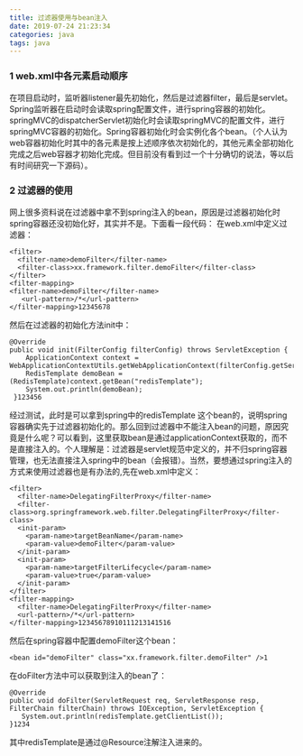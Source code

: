 ```yaml
---
title: 过滤器使用与bean注入
date: 2019-07-24 21:23:34
categories: java
tags: java
---
```


### 1 web.xml中各元素启动顺序

在项目启动时，监听器listener最先初始化，然后是过滤器filter，最后是servlet。
Spring监听器在启动时会读取spring配置文件，进行spring容器的初始化。springMVC的dispatcherServlet初始化时会读取springMVC的配置文件，进行springMVC容器的初始化。Spring容器初始化时会实例化各个bean。（个人认为web容器初始化时其中的各元素是按上述顺序依次初始化的，其他元素全部初始化完成之后web容器才初始化完成。但目前没有看到过一个十分确切的说法，等以后有时间研究一下源码）。

### 2 过滤器的使用

网上很多资料说在过滤器中拿不到spring注入的bean，原因是过滤器初始化时spring容器还没初始化好，其实并不是。下面看一段代码：
在web.xml中定义过滤器：

```
<filter>
  <filter-name>demoFilter</filter-name>  
  <filter-class>xx.framework.filter.demoFilter</filter-class>
</filter>
<filter-mapping>  
<filter-name>demoFilter</filter-name>
   <url-pattern>/*</url-pattern>
</filter-mapping>12345678
```

然后在过滤器的初始化方法init中：

```
@Override
public void init(FilterConfig filterConfig) throws ServletException {
    ApplicationContext context = WebApplicationContextUtils.getWebApplicationContext(filterConfig.getServletContext());
    RedisTemplate demoBean = (RedisTemplate)context.getBean("redisTemplate");
    System.out.println(demoBean);
 }123456
```

经过测试，此时是可以拿到spring中的redisTemplate 这个bean的，说明spring容器确实先于过滤器初始化的。那么回到过滤器中不能注入bean的问题，原因究竟是什么呢？可以看到，这里获取bean是通过applicationContext获取的，而不是直接注入的。个人理解是：过滤器是servlet规范中定义的，并不归spring容器管理，也无法直接注入spring中的bean（会报错）。当然，要想通过spring注入的方式来使用过滤器也是有办法的,先在web.xml中定义：

```
<filter>
  <filter-name>DelegatingFilterProxy</filter-name> 
  <filter-class>org.springframework.web.filter.DelegatingFilterProxy</filter-class>
  <init-param>
    <param-name>targetBeanName</param-name>
    <param-value>demoFilter</param-value>
  </init-param>
  <init-param>
    <param-name>targetFilterLifecycle</param-name>
    <param-value>true</param-value>
  </init-param>
</filter>
<filter-mapping>
  <filter-name>DelegatingFilterProxy</filter-name>
  <url-pattern>/*</url-pattern>
</filter-mapping>12345678910111213141516
```

然后在spring容器中配置demoFilter这个bean：

```
<bean id="demoFilter" class="xx.framework.filter.demoFilter" />1
```

在doFilter方法中可以获取到注入的bean了：

```
@Override
public void doFilter(ServletRequest req, ServletResponse resp, FilterChain filterChain) throws IOException, ServletException {
   System.out.println(redisTemplate.getClientList());
}1234
```

其中redisTemplate是通过@Resource注解注入进来的。